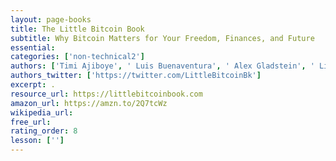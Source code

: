 ```yaml
---
layout: page-books
title: The Little Bitcoin Book
subtitle: Why Bitcoin Matters for Your Freedom, Finances, and Future
essential: 
categories: ['non-technical2']
authors: ['Timi Ajiboye', ' Luis Buenaventura', ' Alex Gladstein', ' Lily Liu', ' Alexander Lloyd', ' Alejandro Machado', ' Jimmy Song', ' Alena Vranova']
authors_twitter: ['https://twitter.com/LittleBitcoinBk']
excerpt: .
resource_url: https://littlebitcoinbook.com
amazon_url: https://amzn.to/2Q7tcWz
wikipedia_url: 
free_url: 
rating_order: 8
lesson: ['']
---
```

